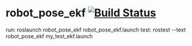 robot_pose_ekf [![Build Status](https://travis-ci.com/ros-planning/robot_pose_ekf.svg?branch=master)](https://travis-ci.org/ros-planning/robot_pose_ekf)
========================================================================================================================================================
run:  roslaunch robot_pose_ekf robot_pose_ekf.launch
test: rostest --text robot_pose_ekf my_test_ekf.launch
